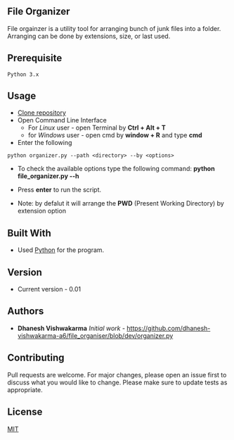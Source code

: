 ## File Organizer
File orgainzer is a utility tool for arranging bunch of junk files into a folder. 
Arranging can be done by extensions, size, or last used.


## Prerequisite

```
Python 3.x
```

## Usage

* [Clone repository](https://github.com/dhanesh-vishwakarma-a6/file_organiser)
* Open Command Line Interface
    * For *Linux* user - open Terminal by **Ctrl + Alt + T** 
    * for *Windows* user - open cmd by **window + R** and type **cmd**
* Enter the following

```terminal
python organizer.py --path <directory> --by <options>
```

* To check the available options type the following command: **python file_organizer.py --h**
* Press **enter** to run the script.

* Note: by defalut it will arrange the **PWD** (Present Working Directory) by extension option


## Built With

* Used [Python](https://www.python.org/) for the program.


## Version

* Current version - 0.01


## Authors

* **Dhanesh Vishwakarma** 
*Initial work* - https://github.com/dhanesh-vishwakarma-a6/file_organiser/blob/dev/organizer.py


## Contributing

Pull requests are welcome. For major changes, please open an issue first to discuss what you would like to change.
Please make sure to update tests as appropriate.


## License

[MIT](https://choosealicense.com/licenses/mit/)

